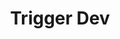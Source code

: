 ---
created: '2025-09-16T15:05:15.655620'
modified: '2025-09-17T15:35:59.463961'
ship_factor: 5
subtype: trigger-dev
tags: []
title: Trigger Dev
type: general
version: 1
---